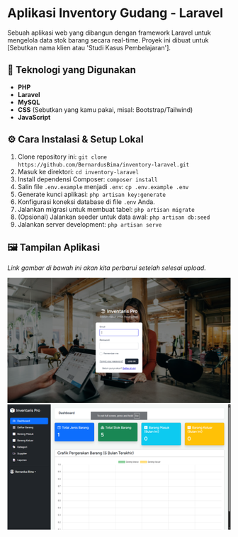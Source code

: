# Aplikasi Inventory Gudang - Laravel

Sebuah aplikasi web yang dibangun dengan framework Laravel untuk mengelola data stok barang secara real-time. Proyek ini dibuat untuk [Sebutkan nama klien atau 'Studi Kasus Pembelajaran'].

## 🚀 Teknologi yang Digunakan
-   **PHP**
-   **Laravel**
-   **MySQL**
-   **CSS** (Sebutkan yang kamu pakai, misal: Bootstrap/Tailwind)
-   **JavaScript**

## ⚙️ Cara Instalasi & Setup Lokal
1.  Clone repository ini: `git clone https://github.com/BernardusBima/inventory-laravel.git`
2.  Masuk ke direktori: `cd inventory-laravel`
3.  Install dependensi Composer: `composer install`
4.  Salin file `.env.example` menjadi `.env`: `cp .env.example .env`
5.  Generate kunci aplikasi: `php artisan key:generate`
6.  Konfigurasi koneksi database di file `.env` Anda.
7.  Jalankan migrasi untuk membuat tabel: `php artisan migrate`
8.  (Opsional) Jalankan seeder untuk data awal: `php artisan db:seed`
9.  Jalankan server development: `php artisan serve`

## 🖼️ Tampilan Aplikasi
*Link gambar di bawah ini akan kita perbarui setelah selesai upload.*

![Screenshot Halaman Login](https://raw.githubusercontent.com/BernardusBima/inventory-laravel/main/images/Project-Inventory-1.png)
![Screenshot Dashboard](https://raw.githubusercontent.com/BernardusBima/inventory-laravel/main/images/Project-Inventory-2.png)

